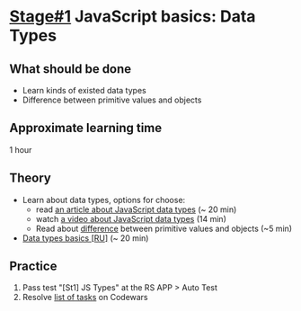 # [Stage#1](../../) JavaScript basics: Data Types

## What should be done

- Learn kinds of existed data types
- Difference between primitive values and objects

## Approximate learning time

1 hour

## Theory

- Learn about data types, options for choose:
  - read [an article about JavaScript data types](https://javascript.info/types) (~ 20 min)
  - watch [a video about JavaScript data types](https://www.youtube.com/watch?v=UmSpfdxu3ro) (14 min)
  - Read about [difference](https://medium.com/@junshengpierre/javascript-primitive-values-object-references-361cfc1cbfb0) between primitive values and objects (~5 min)
- [Data types basics [RU]](https://learn.javascript.ru/data-types) (~ 20 min)

## Practice

1. Pass test "[St1] JS Types" at the RS APP > Auto Test
2. Resolve [list of tasks](https://github.com/rolling-scopes-school/tasks/blob/master/tasks/codewars/data-types.md) on Codewars

